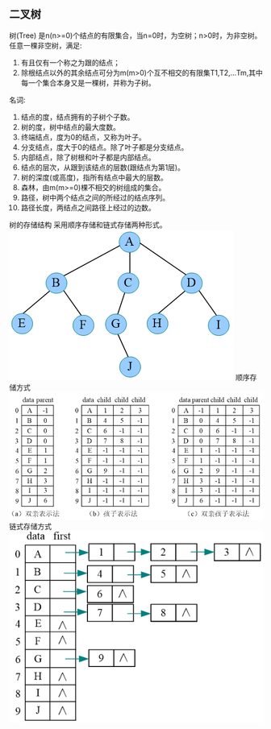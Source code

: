 ## 二叉树

树(Tree) 是n(n>=0)个结点的有限集合，当n=0时，为空树；n>0时，为非空树。任意一棵非空树，满足:
1. 有且仅有一个称之为跟的结点；
2. 除根结点以外的其余结点可分为m(m>0)个互不相交的有限集T1,T2,...Tm,其中每一个集合本身又是一棵树，并称为子树。

名词:
1. 结点的度，结点拥有的子树个子数。
2. 树的度，树中结点的最大度数。
3. 终端结点，度为0的结点，又称为叶子。
4. 分支结点，度大于0的结点。除了叶子都是分支结点。
5. 内部结点，除了树根和叶子都是内部结点。
6. 结点的层次，从跟到该结点的层数(跟结点为第1层)。
7. 树的深度(或高度)，指所有结点中最大的层数。
8. 森林，由m(m>=0)棵不相交的树组成的集合。
9. 路径，树中两个结点之间的所经过的结点序列。
10. 路径长度，两结点之间路径上经过的边数。

树的存储结构
采用顺序存储和链式存储两种形式。
![bit_tree](../../img/bit_tree.png)
顺序存储方式
![bit_tree_save_1](../../img/bit_tree_save_1.png)
链式存储方式
![bit_tree_save_2](../../img/bit_tree_save_2.png)
